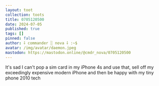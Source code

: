```yaml
---
layout: toot
collection: toots
title: 0705120500
date: 2024-07-05
published: true
tags: []
pinned: false
author: ⸸ commander ░ nova ⸸ :~$
avatar: /img/avatar/daemon.jpeg
mastodon: https://mastodon.online/@cmdr_nova/0705120500
---
```


It's sad I can't pop a sim card in my iPhone 4s and use that, sell off my exceedingly expensive modern iPhone and then be happy with my tiny phone 2010 tech
